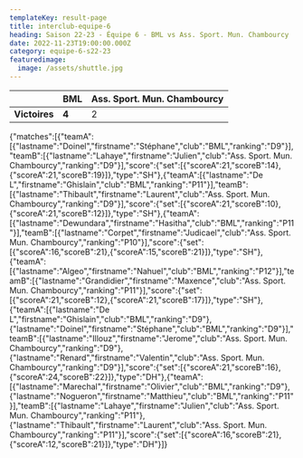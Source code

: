 ```yaml
---
templateKey: result-page
title: interclub-equipe-6
heading: Saison 22-23 - Équipe 6 - BML vs Ass. Sport. Mun. Chambourcy
date: 2022-11-23T19:00:00.000Z
category: equipe-6-s22-23
featuredimage:
  image: /assets/shuttle.jpg
---
```

|               | BML   | Ass. Sport. Mun. Chambourcy |
| ------------- | ----- | --- |
| **Victoires** | **4** | 2   |

<scoreboard>{"matches":[{"teamA":[{"lastname":"Doinel","firstname":"Stéphane","club":"BML","ranking":"D9"}],"teamB":[{"lastname":"Lahaye","firstname":"Julien","club":"Ass. Sport. Mun. Chambourcy","ranking":"D9"}],"score":{"set":[{"scoreA":21,"scoreB":14},{"scoreA":21,"scoreB":19}]},"type":"SH"},{"teamA":[{"lastname":"De L","firstname":"Ghislain","club":"BML","ranking":"P11"}],"teamB":[{"lastname":"Thibault","firstname":"Laurent","club":"Ass. Sport. Mun. Chambourcy","ranking":"D9"}],"score":{"set":[{"scoreA":21,"scoreB":10},{"scoreA":21,"scoreB":12}]},"type":"SH"},{"teamA":[{"lastname":"Dewundara","firstname":"Hasitha","club":"BML","ranking":"P11"}],"teamB":[{"lastname":"Corpet","firstname":"Judicael","club":"Ass. Sport. Mun. Chambourcy","ranking":"P10"}],"score":{"set":[{"scoreA":16,"scoreB":21},{"scoreA":15,"scoreB":21}]},"type":"SH"},{"teamA":[{"lastname":"Algeo","firstname":"Nahuel","club":"BML","ranking":"P12"}],"teamB":[{"lastname":"Grandidier","firstname":"Maxence","club":"Ass. Sport. Mun. Chambourcy","ranking":"P11"}],"score":{"set":[{"scoreA":21,"scoreB":12},{"scoreA":21,"scoreB":17}]},"type":"SH"},{"teamA":[{"lastname":"De L","firstname":"Ghislain","club":"BML","ranking":"D9"},{"lastname":"Doinel","firstname":"Stéphane","club":"BML","ranking":"D9"}],"teamB":[{"lastname":"Illouz","firstname":"Jerome","club":"Ass. Sport. Mun. Chambourcy","ranking":"D9"},{"lastname":"Renard","firstname":"Valentin","club":"Ass. Sport. Mun. Chambourcy","ranking":"D9"}],"score":{"set":[{"scoreA":21,"scoreB":16},{"scoreA":24,"scoreB":22}]},"type":"DH"},{"teamA":[{"lastname":"Marechal","firstname":"Olivier","club":"BML","ranking":"D9"},{"lastname":"Nogueron","firstname":"Matthieu","club":"BML","ranking":"P11"}],"teamB":[{"lastname":"Lahaye","firstname":"Julien","club":"Ass. Sport. Mun. Chambourcy","ranking":"P11"},{"lastname":"Thibault","firstname":"Laurent","club":"Ass. Sport. Mun. Chambourcy","ranking":"P11"}],"score":{"set":[{"scoreA":16,"scoreB":21},{"scoreA":12,"scoreB":21}]},"type":"DH"}]}</scoreboard>